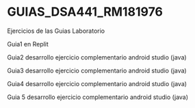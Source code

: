 # GUIAS_DSA441_RM181976

Ejercicios de las Guias Laboratorio

Guia1 en Replit

Guia2 desarrollo ejercicio complementario android studio (java)

Guia3 desarrollo ejercicio complementario android studio (java)

Guia4 desarrollo ejercicio complementario android studio (java)

Guia 5 desarrollo ejercicio complementario android studio (java)
